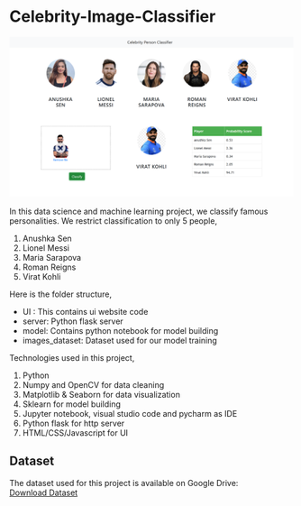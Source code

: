 # Celebrity-Image-Classifier
![](ui_image.png)

In this data science and machine learning project, we classify famous personalities. We restrict classification to only 5 people,
1) Anushka Sen
2) Lionel Messi
3) Maria Sarapova
4) Roman Reigns
5) Virat Kohli

Here is the folder structure,
* UI : This contains ui website code 
* server: Python flask server
* model: Contains python notebook for model building
* images_dataset: Dataset used for our model training

Technologies used in this project,
1. Python
2. Numpy and OpenCV for data cleaning
3. Matplotlib & Seaborn for data visualization
4. Sklearn for model building
5. Jupyter notebook, visual studio code and pycharm as IDE
6. Python flask for http server
7. HTML/CSS/Javascript for UI

## Dataset
The dataset used for this project is available on Google Drive:  
[Download Dataset](https://drive.google.com/drive/folders/1ES_q36wMTll1JJGfZ4C9Nwrvo_K4hHwL?usp=drive_link)
